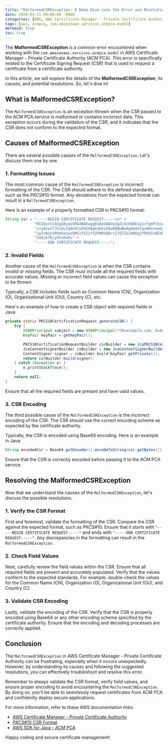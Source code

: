 ```yaml
---
title: "MalformedCSRException: A Deep Dive into the Error and Resolution"
date: 2024-04-11 09:00:00 -0000
categories: [AWS, AWS Certificate Manager - Private Certificate Authority]
tags: [aws, acmpca, com.amazonaws.services.acmpca.model]
mermaid: true
toc: true
---
```



The **MalformedCSRException** is a common error encountered when working with the `com.amazonaws.services.acmpca.model` in AWS Certificate Manager - Private Certificate Authority (ACM PCA). This error is specifically related to the Certificate Signing Request (CSR) that is used to request a certificate from a certificate authority.

In this article, we will explore the details of the **MalformedCSRException**, its causes, and potential resolutions. So, let's dive in!

## What is MalformedCSRException?

The `MalformedCSRException` is an exception thrown when the CSR passed to the ACM PCA service is malformed or contains incorrect data. This exception occurs during the validation of the CSR, and it indicates that the CSR does not conform to the expected format.

## Causes of MalformedCSRException

There are several possible causes of the `MalformedCSRException`. Let's discuss them one by one.

### 1. Formatting Issues

The most common cause of the `MalformedCSRException` is incorrect formatting of the CSR. The CSR should adhere to the defined standards, such as the PKCS#10 format. Any deviations from the expected format can result in a `MalformedCSRException`.

Here is an example of a properly formatted CSR in PKCS#10 format:

```java
String csr = "-----BEGIN CERTIFICATE REQUEST-----\n" +
             "MIIBvzCCASgGByqGSM44BAEwggEeAoGBAOyIgZc4z6Q0bJpjvfgmPlhcAreas1NLn\n" +
             "s+yAiwCFJCuUcZqAnXtoD4GhBgkqhkiG9w0BBwBwHgQmAhFgoAHzoomdzBQ9VITHz\n" +
             "JyInW1o3ROmkecwxOMS1fGIsrSZhM8GQ0rvI7QTZa2mRUq2YR6b5v0Ed0LFGl2s4\n" +
             "Xd4jk7K/y9IvKwE=" +
             "-----END CERTIFICATE REQUEST-----";
```

### 2. Invalid Fields

Another cause of the `MalformedCSRException` is when the CSR contains invalid or missing fields. The CSR must include all the required fields with accurate values. Missing or incorrect field values can cause the exception to be thrown.

Typically, a CSR includes fields such as Common Name (CN), Organization (O), Organizational Unit (OU), Country (C), etc.

Here's an example of how to create a CSR object with required fields in Java:

```java
private static PKCS10CertificationRequest generateCSR() {
    try {
        X500Principal subject = new X500Principal("CN=example.com, O=Acme Corp, OU=IT, C=US");
        KeyPair keyPair = getKeyPair();

        PKCS10CertificationRequestBuilder csrBuilder = new JcaPKCS10CertificationRequestBuilder(subject, keyPair.getPublic());
        JcaContentSignerBuilder csBuilder = new JcaContentSignerBuilder("SHA256withRSA");
        ContentSigner signer = csBuilder.build(keyPair.getPrivate());
        return csrBuilder.build(signer);
    } catch (Exception e) {
        e.printStackTrace();
    }
    return null;
}
```

Ensure that all the required fields are present and have valid values.

### 3. CSR Encoding

The third possible cause of the `MalformedCSRException` is the incorrect encoding of the CSR. The CSR should use the correct encoding scheme as expected by the certificate authority.

Typically, the CSR is encoded using Base64 encoding. Here is an example in Java:

```java
String encodedCsr = Base64.getEncoder().encodeToString(csr.getBytes());
```

Ensure that the CSR is correctly encoded before passing it to the ACM PCA service.

## Resolving the MalformedCSRException

Now that we understand the causes of the `MalformedCSRException`, let's discuss the possible resolutions.

### 1. Verify the CSR Format

First and foremost, validate the formatting of the CSR. Compare the CSR against the expected format, such as PKCS#10. Ensure that it starts with `"-----BEGIN CERTIFICATE REQUEST-----"` and ends with `"-----END CERTIFICATE REQUEST-----"`. Any discrepancies in the formatting can result in the `MalformedCSRException`.

### 2. Check Field Values

Next, carefully review the field values within the CSR. Ensure that all required fields are present and accurately populated. Verify that the values conform to the expected standards. For example, double-check the values for the Common Name (CN), Organization (O), Organizational Unit (OU), and Country (C).

### 3. Validate CSR Encoding

Lastly, validate the encoding of the CSR. Verify that the CSR is properly encoded using Base64 or any other encoding scheme specified by the certificate authority. Ensure that the encoding and decoding processes are correctly applied.

## Conclusion

The `MalformedCSRException` in AWS Certificate Manager - Private Certificate Authority can be frustrating, especially when it occurs unexpectedly. However, by understanding its causes and following the suggested resolutions, you can effectively troubleshoot and resolve this error.

Remember to always validate the CSR format, verify field values, and ensure proper encoding to avoid encountering the `MalformedCSRException`. By doing so, you'll be able to seamlessly request certificates from ACM PCA and confidently deploy secure applications.

For more information, refer to these AWS documentation links:
- [AWS Certificate Manager - Private Certificate Authority](https://docs.aws.amazon.com/acm-pca/latest/userguide/PcaWelcome.html)
- [PKCS#10 CSR Format](https://tools.ietf.org/html/rfc2986)
- [AWS SDK for Java - ACM PCA](https://docs.aws.amazon.com/sdk-for-java/latest/developer-guide/examples-acm-pca.html)

Happy coding and secure certificate management!